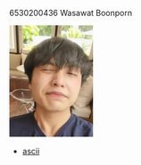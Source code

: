 6530200436 Wasawat Boonporn 
<p align="left">
<img src="IMG_20240621_131036_477.jpg" width="150" height="200" />

- [ascii](https://claude.ai/chat/7541d88e-f047-4e67-9c65-1f227e7dadd1)
